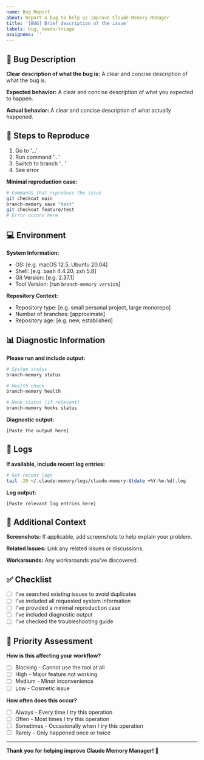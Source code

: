 ```yaml
---
name: Bug Report
about: Report a bug to help us improve Claude Memory Manager
title: '[BUG] Brief description of the issue'
labels: bug, needs-triage
assignees: ''
---
```


## 🐛 Bug Description

**Clear description of what the bug is:**
A clear and concise description of what the bug is.

**Expected behavior:**
A clear and concise description of what you expected to happen.

**Actual behavior:**
A clear and concise description of what actually happened.

## 🔄 Steps to Reproduce

1. Go to '...'
2. Run command '...'
3. Switch to branch '...'
4. See error

**Minimal reproduction case:**
```bash
# Commands that reproduce the issue
git checkout main
branch-memory save "test"
git checkout feature/test
# Error occurs here
```

## 💻 Environment

**System Information:**
- OS: [e.g. macOS 12.5, Ubuntu 20.04]
- Shell: [e.g. bash 4.4.20, zsh 5.8]
- Git Version: [e.g. 2.37.1]
- Tool Version: [run `branch-memory version`]

**Repository Context:**
- Repository type: [e.g. small personal project, large monorepo]
- Number of branches: [approximate]
- Repository age: [e.g. new, established]

## 📊 Diagnostic Information

**Please run and include output:**

```bash
# System status
branch-memory status

# Health check
branch-memory health

# Hook status (if relevant)
branch-memory hooks status
```

**Diagnostic output:**
```
[Paste the output here]
```

## 📝 Logs

**If available, include recent log entries:**

```bash
# Get recent logs
tail -20 ~/.claude-memory/logs/claude-memory-$(date +%Y-%m-%d).log
```

**Log output:**
```
[Paste relevant log entries here]
```

## 📎 Additional Context

**Screenshots:**
If applicable, add screenshots to help explain your problem.

**Related Issues:**
Link any related issues or discussions.

**Workarounds:**
Any workarounds you've discovered.

## ✅ Checklist

- [ ] I've searched existing issues to avoid duplicates
- [ ] I've included all requested system information
- [ ] I've provided a minimal reproduction case
- [ ] I've included diagnostic output
- [ ] I've checked the troubleshooting guide

## 🎯 Priority Assessment

**How is this affecting your workflow?**
- [ ] Blocking - Cannot use the tool at all
- [ ] High - Major feature not working
- [ ] Medium - Minor inconvenience  
- [ ] Low - Cosmetic issue

**How often does this occur?**
- [ ] Always - Every time I try this operation
- [ ] Often - Most times I try this operation
- [ ] Sometimes - Occasionally when I try this operation
- [ ] Rarely - Only happened once or twice

---

**Thank you for helping improve Claude Memory Manager! 🚀**